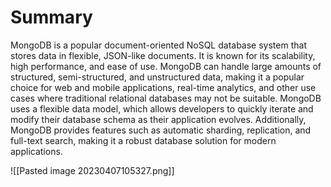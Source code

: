 # Summary
MongoDB is a popular document-oriented NoSQL database system that stores data in flexible, JSON-like documents. It is known for its scalability, high performance, and ease of use. MongoDB can handle large amounts of structured, semi-structured, and unstructured data, making it a popular choice for web and mobile applications, real-time analytics, and other use cases where traditional relational databases may not be suitable. MongoDB uses a flexible data model, which allows developers to quickly iterate and modify their database schema as their application evolves. Additionally, MongoDB provides features such as automatic sharding, replication, and full-text search, making it a robust database solution for modern applications.

![[Pasted image 20230407105327.png]]